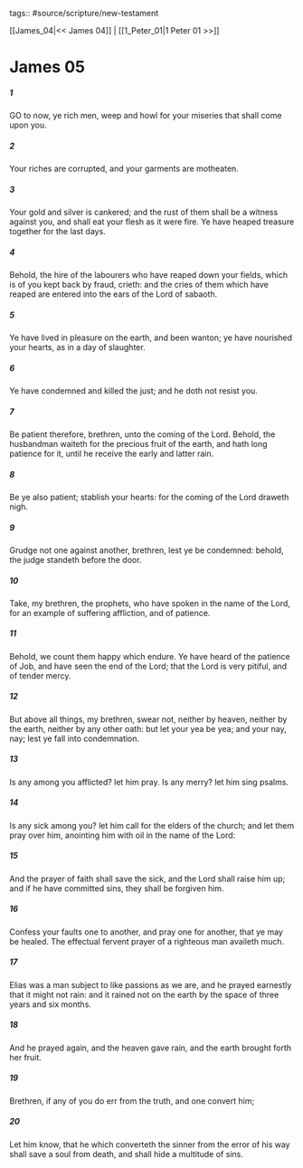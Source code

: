 tags:: #source/scripture/new-testament

[[James_04|<< James 04]] | [[1_Peter_01|1 Peter 01 >>]]

# James 05

##### 1

GO to now, ye rich men, weep and howl for your miseries that shall come upon you.

##### 2

Your riches are corrupted, and your garments are motheaten.

##### 3

Your gold and silver is cankered; and the rust of them shall be a witness against you, and shall eat your flesh as it were fire. Ye have heaped treasure together for the last days.

##### 4

Behold, the hire of the labourers who have reaped down your fields, which is of you kept back by fraud, crieth: and the cries of them which have reaped are entered into the ears of the Lord of sabaoth.

##### 5

Ye have lived in pleasure on the earth, and been wanton; ye have nourished your hearts, as in a day of slaughter.

##### 6

Ye have condemned and killed the just; and he doth not resist you.

##### 7

Be patient therefore, brethren, unto the coming of the Lord. Behold, the husbandman waiteth for the precious fruit of the earth, and hath long patience for it, until he receive the early and latter rain.

##### 8

Be ye also patient; stablish your hearts: for the coming of the Lord draweth nigh.

##### 9

Grudge not one against another, brethren, lest ye be condemned: behold, the judge standeth before the door.

##### 10

Take, my brethren, the prophets, who have spoken in the name of the Lord, for an example of suffering affliction, and of patience.

##### 11

Behold, we count them happy which endure. Ye have heard of the patience of Job, and have seen the end of the Lord; that the Lord is very pitiful, and of tender mercy.

##### 12

But above all things, my brethren, swear not, neither by heaven, neither by the earth, neither by any other oath: but let your yea be yea; and your nay, nay; lest ye fall into condemnation.

##### 13

Is any among you afflicted? let him pray. Is any merry? let him sing psalms.

##### 14

Is any sick among you? let him call for the elders of the church; and let them pray over him, anointing him with oil in the name of the Lord:

##### 15

And the prayer of faith shall save the sick, and the Lord shall raise him up; and if he have committed sins, they shall be forgiven him.

##### 16

Confess your faults one to another, and pray one for another, that ye may be healed. The effectual fervent prayer of a righteous man availeth much.

##### 17

Elias was a man subject to like passions as we are, and he prayed earnestly that it might not rain: and it rained not on the earth by the space of three years and six months.

##### 18

And he prayed again, and the heaven gave rain, and the earth brought forth her fruit.

##### 19

Brethren, if any of you do err from the truth, and one convert him;

##### 20

Let him know, that he which converteth the sinner from the error of his way shall save a soul from death, and shall hide a multitude of sins.
